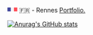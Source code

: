 <img src="flag_france.svg" alt="French flag" width="23" height="14"> 🇫🇷 - Rennes
<a href="https://leoorgeval.web.app" target="_blank">Portfolio.

![Anurag's GitHub stats](https://github-readme-stats.vercel.app/api?username=LeoOrgeval&show_icons=true&theme=dracula)
